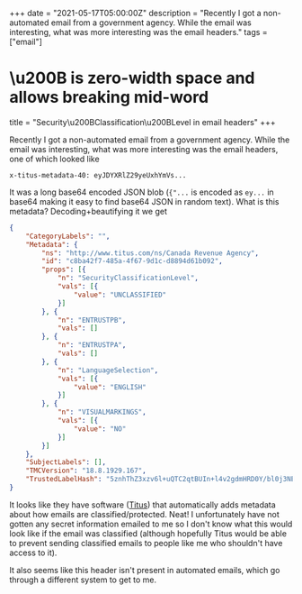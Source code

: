 +++
date = "2021-05-17T05:00:00Z"
description = "Recently I got a non-automated email from a government agency. While the email was interesting, what was more interesting was the email headers."
tags = ["email"]
# \u200B is zero-width space and allows breaking mid-word
title = "Security\u200BClassification\u200BLevel in email headers"
+++

Recently I got a non-automated email from a government agency. While the email was interesting, what was more interesting was the email headers, one of which looked like

```
x-titus-metadata-40: eyJDYXRlZ29yeUxhYmVs...
```

It was a long base64 encoded JSON blob (`{"...` is encoded as `ey...` in base64 making it easy to find base64 JSON in random text). What is this metadata? Decoding+beautifying it we get

```json
{
    "CategoryLabels": "",
    "Metadata": {
        "ns": "http://www.titus.com/ns/Canada Revenue Agency",
        "id": "c8ba42f7-485a-4f67-9d1c-d8894d61b092",
        "props": [{
            "n": "SecurityClassificationLevel",
            "vals": [{
                "value": "UNCLASSIFIED"
            }]
        }, {
            "n": "ENTRUSTPB",
            "vals": []
        }, {
            "n": "ENTRUSTPA",
            "vals": []
        }, {
            "n": "LanguageSelection",
            "vals": [{
                "value": "ENGLISH"
            }]
        }, {
            "n": "VISUALMARKINGS",
            "vals": [{
                "value": "NO"
            }]
        }]
    },
    "SubjectLabels": [],
    "TMCVersion": "18.8.1929.167",
    "TrustedLabelHash": "5znhThZ3xzv6l+uQTC2qtBUIn+l4v2gdmHRD0Y/bl0j3NE3rN1EMwNE+kj5dpk/l"
}
```

It looks like they have software ([Titus](https://www.titus.com/)) that automatically adds metadata about how emails are classified/protected. Neat! I unfortunately have not gotten any secret information emailed to me so I don't know what this would look like if the email was classified (although hopefully Titus would be able to prevent sending classified emails to people like me who shouldn't have access to it).

It also seems like this header isn't present in automated emails, which go through a different system to get to me.
